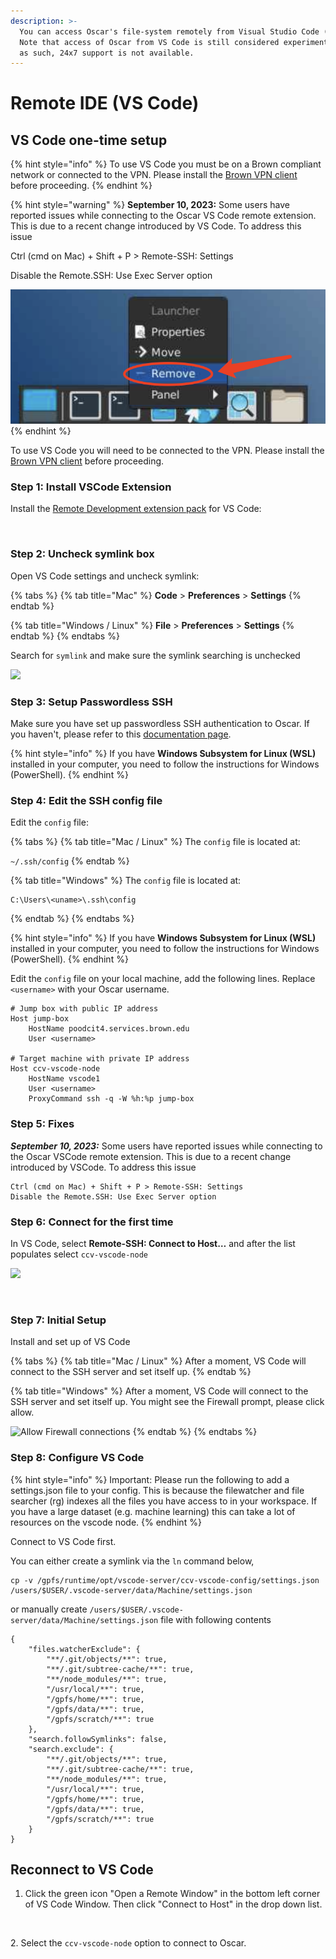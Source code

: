 ```yaml
---
description: >-
  You can access Oscar's file-system remotely from Visual Studio Code (VS Code).
  Note that access of Oscar from VS Code is still considered experimental, and
  as such, 24x7 support is not available.
---
```


# Remote IDE (VS Code)

## VS Code one-time setup

{% hint style="info" %}
To use VS Code you must be on a Brown compliant network or connected to the VPN. Please install the [Brown VPN client](https://vpn.brown.edu/) before proceeding.&#x20;
{% endhint %}

{% hint style="warning" %}
**September 10, 2023:** Some users have reported issues while connecting to the Oscar VS Code remote extension. This is due to a recent change introduced by VS Code. To address this issue

Ctrl (cmd on Mac) + Shift + P > Remote-SSH: Settings

Disable the Remote.SSH: Use Exec Server option

<img src="../../.gitbook/assets/image (1) (1).png" alt="" data-size="original">
{% endhint %}

To use VS Code you will need to be connected to the VPN. Please install the [Brown VPN client](https://vpn.brown.edu) before proceeding.

### Step 1: Install VSCode Extension

Install the [Remote Development extension pack](https://aka.ms/vscode-remote/download/extension) for VS Code:

<figure><img src="../../.gitbook/assets/vscode_install.png" alt=""><figcaption></figcaption></figure>

### Step 2: Uncheck symlink box

Open VS Code settings and uncheck symlink:

{% tabs %}
{% tab title="Mac" %}
**Code** > **Preferences** > **Settings**
{% endtab %}

{% tab title="Windows / Linux" %}
**File** > **Preferences** > **Settings**
{% endtab %}
{% endtabs %}

Search for `symlink` and make sure the symlink searching is unchecked

![](../../.gitbook/assets/screen-shot-2021-07-27-at-9.52.23-am.png)

### Step 3: Setup Passwordless SSH

Make sure you have set up passwordless SSH authentication to Oscar. If you haven't, please refer to this [documentation page](https://docs.ccv.brown.edu/oscar/connecting-to-oscar/ssh/ssh-key-login-passwordless-ssh).

{% hint style="info" %}
If you have **Windows Subsystem for Linux (WSL)** installed in your computer, you need to follow the instructions for Windows (PowerShell).
{% endhint %}

### Step 4: Edit the SSH config file

Edit the `config` file:

{% tabs %}
{% tab title="Mac / Linux" %}
The `config` file is located at:

`~/.ssh/config`
{% endtab %}

{% tab title="Windows" %}
The `config` file is located at:

```
C:\Users\<uname>\.ssh\config
```
{% endtab %}
{% endtabs %}

{% hint style="info" %}
If you have **Windows Subsystem for Linux (WSL)** installed in your computer, you need to follow the instructions for Windows (PowerShell).&#x20;
{% endhint %}

Edit the `config` file on your local machine, add the following lines. Replace `<username>` with your Oscar username.&#x20;

```
# Jump box with public IP address
Host jump-box
    HostName poodcit4.services.brown.edu
    User <username>

# Target machine with private IP address
Host ccv-vscode-node
    HostName vscode1
    User <username>
    ProxyCommand ssh -q -W %h:%p jump-box
```

### Step 5: Fixes

_**September 10, 2023:**_ Some users have reported issues while connecting to the Oscar VSCode remote extension. This is due to a recent change introduced by VSCode. To address this issue

```
Ctrl (cmd on Mac) + Shift + P > Remote-SSH: Settings
Disable the Remote.SSH: Use Exec Server option
```

### Step 6: Connect for the first time

In VS Code, select  **Remote-SSH: Connect to Host…** and after the list populates select `ccv-vscode-node`

![](../../.gitbook/assets/screen-shot-2021-09-08-at-10.24.42-am.png)

<figure><img src="../../.gitbook/assets/vscode_setup.png" alt=""><figcaption></figcaption></figure>

### Step 7: Initial Setup

Install and set up of VS Code

{% tabs %}
{% tab title="Mac / Linux" %}
After a moment, VS Code will connect to the SSH server and set itself up.
{% endtab %}

{% tab title="Windows" %}
After a moment, VS Code will connect to the SSH server and set itself up. You might see the Firewall prompt, please click allow.&#x20;

![Allow Firewall connections](../../.gitbook/assets/capture_5.png)
{% endtab %}
{% endtabs %}

### Step 8: Configure VS Code

{% hint style="info" %}
Important: Please run the following to add a settings.json file to your config. This is because the filewatcher and file searcher (rg) indexes all the files you have access to in your workspace. If you have a large dataset (e.g. machine learning) this can take a lot of resources on the vscode node.
{% endhint %}

Connect to VS Code first.

You can either create a symlink via the `ln` command below,

```
cp -v /gpfs/runtime/opt/vscode-server/ccv-vscode-config/settings.json /users/$USER/.vscode-server/data/Machine/settings.json
```

or manually create `/users/$USER/.vscode-server/data/Machine/settings.json` file with following contents

```
{
    "files.watcherExclude": {
        "**/.git/objects/**": true,
        "**/.git/subtree-cache/**": true,
        "**/node_modules/**": true,
        "/usr/local/**": true,
        "/gpfs/home/**": true,
        "/gpfs/data/**": true,
        "/gpfs/scratch/**": true
    },
    "search.followSymlinks": false,
    "search.exclude": {
        "**/.git/objects/**": true,
        "**/.git/subtree-cache/**": true,
        "**/node_modules/**": true,
        "/usr/local/**": true,
        "/gpfs/home/**": true,
        "/gpfs/data/**": true,
        "/gpfs/scratch/**": true
    }
}
```

##

## Reconnect to VS Code

1. Click the green icon "Open a Remote Window" in the bottom left corner of VS  Code Window. Then click "Connect to Host" in the drop down list.

<figure><img src="../../.gitbook/assets/image (2) (1).png" alt=""><figcaption></figcaption></figure>

2\. Select the `ccv-vscode-node` option to connect to Oscar.&#x20;

<figure><img src="../../.gitbook/assets/vscode_setup.png" alt=""><figcaption></figcaption></figure>
